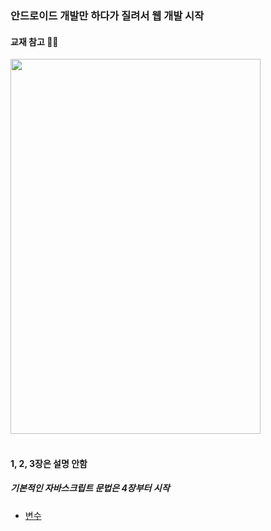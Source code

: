### 안드로이드 개발만 하다가 질려서 웹 개발 시작

#### 교재 참고 📄📄
<img src="https://github.com/hyunho4532/modern-javascript/assets/118269278/45db5540-aaaf-4d98-834b-c6ec629a0f18" width=400 height=600>
<br><br>

#### 1, 2, 3장은 설명 안함
##### 기본적인 자바스크립트 문법은 4장부터 시작

<ul>
  <li><a href="https://github.com/hyunho4532/modern-javascript/blob/main/chapter04.md">변수</a></li>
</ul>
